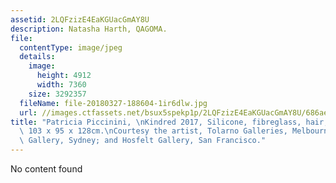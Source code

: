 ```yaml
---
assetid: 2LQFzizE4EaKGUacGmAY8U
description: Natasha Harth, QAGOMA.
file:
  contentType: image/jpeg
  details:
    image:
      height: 4912
      width: 7360
    size: 3292357
  fileName: file-20180327-188604-1ir6dlw.jpg
  url: //images.ctfassets.net/bsux5spekp1p/2LQFzizE4EaKGUacGmAY8U/686ae78bf8821fe6242f8366cc5e36ab/file-20180327-188604-1ir6dlw.jpg
title: "Patricia Piccinini, \nKindred 2017, Silicone, fibreglass, hair, Ed. 1 of 3,\
  \ 103 x 95 x 128cm.\nCourtesy the artist, Tolarno Galleries, Melbourne; Roslyn Oxley9\
  \ Gallery, Sydney; and Hosfelt Gallery, San Francisco."
---
```

No content found